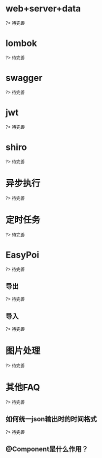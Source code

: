 # web+server+data
?> 待完善
# lombok
?> 待完善
# swagger
?> 待完善
# jwt
?> 待完善

# shiro
?> 待完善

# 异步执行
?> 待完善

# 定时任务
?> 待完善

# EasyPoi
?> 待完善

## 导出
?> 待完善

## 导入
?> 待完善

# 图片处理
?> 待完善

# 其他FAQ
?> 待完善

## 如何统一json输出时的时间格式
?> 待完善
## @Component是什么作用？





